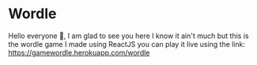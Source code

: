 # Wordle
Hello everyone 👋, I am glad to see you here I know it ain't much but this is the wordle game I made using ReactJS you can play it live using the link: https://gamewordle.herokuapp.com/wordle